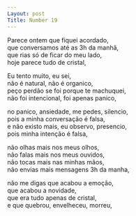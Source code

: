 ```yaml
---
Layout: post
Title: Number 19
---
```

Parece ontem que fiquei acordado,                                                                                                                                                         
que conversamos até as 3h da manhã,                                                                                                                                                             
que rias só de ficar do meu lado,                                                                                                                                                           
hoje parece tudo de cristal,

Eu tento muito, eu sei,                                                                                                                                                                     
não é natural, não é organico,                                                                                                                                                              
peço perdão se foi porque te machuquei,                                                                                                                                                       
não foi intencional, foi apenas panico,

no panico, ansiedade, me pedes, silencio,                                                                                                                                                     
pois a minha conversação é falsa,                                                                                                                                                           
e não existo mais, eu observo, presencio,                                                                                                                                                   
pois minha intenção é falsa,

não olhas mais nos meus olhos,                                                                                                                                                              
não falas mais nos meus ouvidos,                                                                                                                                                      
não tocas mais nas minhas mãos,                                                                                                                                                         
não envias mais mensagens 3h da manha,

não me digas que acabou a emoção,                                                                                                                                                             
que acabou a novidade,                                                                                                                                                                    
que era tudo apenas de cristal,                                                                                                                                                         
e que quebrou, envelheceu, morreu,

